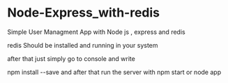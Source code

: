 # Node-Express_with-redis


Simple User Managment App with Node js , express and redis 

redis  Should be installed and running in your system

after that just simply go to console and write 

npm install --save
and after that run the server with 
npm start or node app
